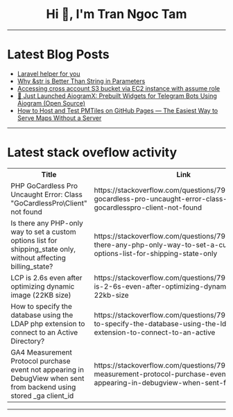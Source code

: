 <h1 align="center">Hi 👋, I'm Tran Ngoc Tam</h1>

---

# Latest Blog Posts 
<!-- BLOG-POST-LIST:START -->
- [Laravel helper for you](https://dev.to/anonymushelper/laravel-helper-for-you-379p)
- [Why &amp;str is Better Than String in Parameters](https://dev.to/sgchris/why-str-is-better-than-string-in-parameters-4jn0)
- [Accessing cross account S3 bucket via EC2 instance with assume role](https://dev.to/aws-builders/accessing-cross-account-s3-bucket-via-ec2-instance-with-assume-role-21g3)
- [🚀 Just Launched AiogramX: Prebuilt Widgets for Telegram Bots Using Aiogram &lpar;Open Source&rpar;](https://dev.to/jzr-supove/just-launched-aiogramx-prebuilt-widgets-for-telegram-bots-using-aiogram-open-source-5h75)
- [How to Host and Test PMTiles on GitHub Pages — The Easiest Way to Serve Maps Without a Server](https://dev.to/ronitjadhav/how-to-host-and-test-pmtiles-on-github-pages-the-easiest-way-to-serve-maps-without-a-server-2ei8)
<!-- BLOG-POST-LIST:END -->

---

# Latest stack oveflow activity
<table>
  <tr><th>Title</th><th>Link</th></tr>
  <!-- STACKOVERFLOW:START --><tr><td>PHP GoCardless Pro Uncaught Error: Class &quot;GoCardlessPro\Client&quot; not found</td><td>https://stackoverflow.com/questions/79643917/php-gocardless-pro-uncaught-error-class-gocardlesspro-client-not-found</td></tr><tr><td>Is there any PHP-only way to set a custom options list for shipping_state only, without affecting billing_state?</td><td>https://stackoverflow.com/questions/79643898/is-there-any-php-only-way-to-set-a-custom-options-list-for-shipping-state-only</td></tr><tr><td>LCP is 2.6s even after optimizing dynamic image &lpar;22KB size&rpar;</td><td>https://stackoverflow.com/questions/79643656/lcp-is-2-6s-even-after-optimizing-dynamic-image-22kb-size</td></tr><tr><td>How to specify the database using the LDAP php extension to connect to an Active Directory?</td><td>https://stackoverflow.com/questions/79643633/how-to-specify-the-database-using-the-ldap-php-extension-to-connect-to-an-active</td></tr><tr><td>GA4 Measurement Protocol purchase event not appearing in DebugView when sent from backend using stored _ga client_id</td><td>https://stackoverflow.com/questions/79643512/ga4-measurement-protocol-purchase-event-not-appearing-in-debugview-when-sent-fro</td></tr><!-- STACKOVERFLOW:END -->
</table>

---



